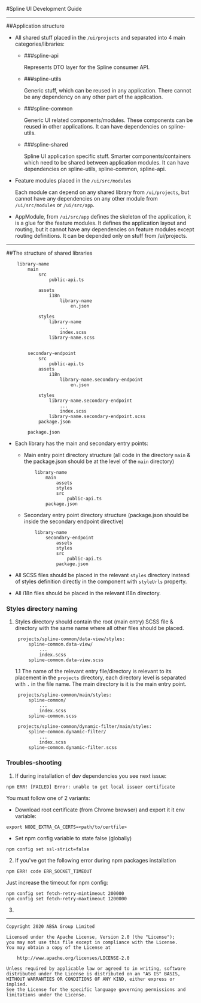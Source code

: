 #Spline UI Development Guide

---

##Application structure

- All shared stuff placed in the `/ui/projects` and separated into 4 main categories/libraries:

    - ###spline-api

      Represents DTO layer for the Spline consumer API.

    - ###spline-utils

      Generic stuff, which can be reused in any application. There cannot be any dependency on any other part of the
      application.

    - ###spline-common

      Generic UI related components/modules. These components can be reused in other applications. It can have
      dependencies on spline-utils.

    - ###spline-shared

      Spline UI application specific stuff. Smarter components/containers which need to be shared between application
      modules.
      It can have dependencies on spline-utils, spline-common, spline-api.


- Feature modules placed in the `/ui/src/modules`

  Each module can depend on any shared library from `/ui/projects`, but cannot have any dependencies on any other module
  from `/ui/src/modules` or `/ui/src/app`.


- AppModule, from `/ui/src/app` defines the skeleton of the application, it is a glue for the feature modules. It
  defines the application layout and routing, but it cannot have any dependencies on feature modules except routing
  definitions. It can be depended only on stuff from /ui/projects.

---

##The structure of shared libraries

```
    library-name
        main
            src
                public-api.ts
            
            assets
                i18n
                    library-name
                        en.json                    
            
            styles
                library-name
                    ...
                    index.scss
                library-name.scss
           
                
        secondary-endpoint            
            src
                public-api.ts
            assets
                i18n
                    library-name.secondary-endpoint
                        en.json                    
            
            styles
                library-name.secondary-endpoint
                    ...
                    index.scss
                library-name.secondary-endpoint.scss                
            package.json
            
        package.json             
```

- Each library has the main and secondary entry points:

    - Main entry point directory structure (all code in the directory `main` & the package.json should be at the level
      of the `main` directory)

        ```
            library-name
                main
                    assets
                    styles           
                    src
                        public-api.ts
                package.json             
        ```

    - Secondary entry point directory structure (package.json should be inside the secondary endpoint directive)
        ```
            library-name
                secondary-endpoint
                    assets
                    styles           
                    src
                        public-api.ts
                    package.json
        ```

- All SCSS files should be placed in the relevant `styles` directory instead of styles definition directly in the
  component with `styleUrls` property.
- All i18n files should be placed in the relevant i18n directory.

### Styles directory naming

1. Styles directory should contain the root (main entry) SCSS file & directory with the same name where all other files
   should be placed.

        projects/spline-common/data-view/styles:
            spline-common.data-view/
                ...
                index.scss
            spline-common.data-view.scss

   1.1 The name of the relevant entry file/directory is relevant to its placement in the `projects` directory, each
   directory level is separated with `.` in the file name. The main directory is it is the main entry point.

        projects/spline-common/main/styles:
            spline-common/
                ...
                index.scss
            spline-common.scss

        projects/spline-common/dynamic-filter/main/styles:
            spline-common.dynamic-filter/
                ...
                index.scss
            spline-common.dynamic-filter.scss

### Troubles-shooting

1. If during installation of dev dependencies you see next issue:

```
npm ERR! [FAILED] Error: unable to get local issuer certificate

```

You must follow one of 2 variants:

- Download root certificate (from Chrome browser) and export it it env variable:

```
export NODE_EXTRA_CA_CERTS=<path/to/certfile>
```

- Set npm config variable to state false (globally)

```
npm config set ssl-strict=false
```

2. If you've got the following error during npm packages installation

```
npm ERR! code ERR_SOCKET_TIMEOUT
```

Just increase the timeout for npm config:

```
npm config set fetch-retry-mintimeout 200000
npm config set fetch-retry-maxtimeout 1200000
```

3.

---

    Copyright 2020 ABSA Group Limited
    
    Licensed under the Apache License, Version 2.0 (the "License");
    you may not use this file except in compliance with the License.
    You may obtain a copy of the License at
    
        http://www.apache.org/licenses/LICENSE-2.0
    
    Unless required by applicable law or agreed to in writing, software
    distributed under the License is distributed on an "AS IS" BASIS,
    WITHOUT WARRANTIES OR CONDITIONS OF ANY KIND, either express or implied.
    See the License for the specific language governing permissions and
    limitations under the License.
